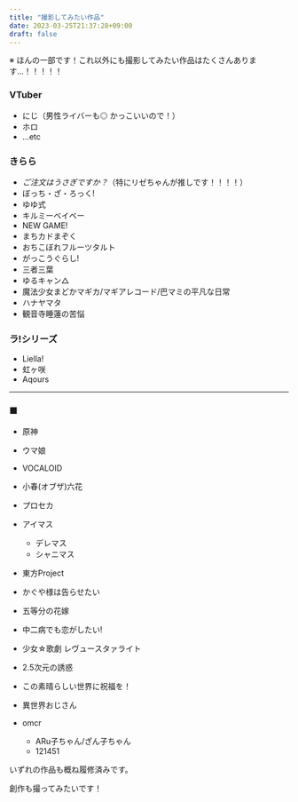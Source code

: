 ```yaml
---
title: "撮影してみたい作品"
date: 2023-03-25T21:37:28+09:00
draft: false
---
```


※ ほんの一部です！これ以外にも撮影してみたい作品はたくさんあります…！！！！！

### VTuber

* にじ（男性ライバーも◎ かっこいいので！）
* ホロ
* ...etc

### きらら

* *ご注文はうさぎですか？*（特にリゼちゃんが推しです！！！！）
* ぼっち・ざ・ろっく!
* ゆゆ式
* キルミーベイベー
* NEW GAME!
* まちカドまぞく
* おちこぼれフルーツタルト
* がっこうぐらし!
* 三者三葉
* ゆるキャン△
* 魔法少女まどかマギカ/マギアレコード/巴マミの平凡な日常
* ハナヤマタ
* 観音寺睡蓮の苦悩

### ラ!シリーズ

* Liella!
* 虹ヶ咲
* Aqours

---

### ■ 

* 原神
* ウマ娘

* VOCALOID
* 小春(オブザ)六花
* プロセカ

* アイマス
  * デレマス
  * シャニマス

* 東方Project

* かぐや様は告らせたい
* 五等分の花嫁
* 中二病でも恋がしたい!
* 少女☆歌劇 レヴュースタァライト
* 2.5次元の誘惑
* この素晴らしい世界に祝福を！
* 異世界おじさん

* omcr
  * ARu子ちゃん/ざん子ちゃん
  * 121451

いずれの作品も概ね履修済みです。

創作も撮ってみたいです！
